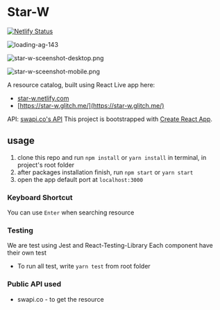# Star-W

[![Netlify Status](https://api.netlify.com/api/v1/badges/ce130117-dd9a-457d-b314-d406a3588587/deploy-status)](https://app.netlify.com/sites/star-w/deploys)

![loading-ag-143](./assets/img/star-w-demo.gif)

![star-w-sceenshot-desktop.png](/Users/windo/Developments/web/star-w/assets/img/star-w-sceenshot-desktop.png)

![star-w-sceenshot-mobile.png](/Users/windo/Developments/web/star-w/assets/img/star-w-sceenshot-mobile.png)



A resource catalog, built using React
Live app here:

- [star-w.netlify.com](https://star-w.netlify.com)
- [https://star-w.glitch.me/](https://star-w.glitch.me/)

API: [swapi.co's API](https://swapi.co)
This project is bootstrapped with [Create React App](https://github.com/facebook/create-react-app).

## usage

1. clone this repo and run `npm install` or `yarn install` in terminal, in project's root folder
2. after packages installation finish, run `npm start` or `yarn start`
3. open the app default port at `localhost:3000`

### Keyboard Shortcut

You can use `Enter` when searching resource

### Testing

We are test using Jest and React-Testing-Library
Each component have their own test

- To run all test, write `yarn test` from root folder

### Public API used

* swapi.co - to get the resource

